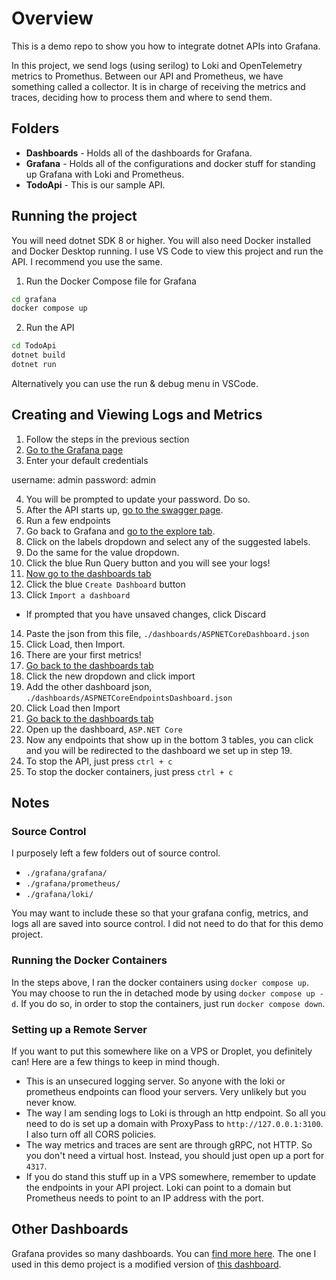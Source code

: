 # Overview

This is a demo repo to show you how to integrate dotnet APIs into Grafana.

In this project, we send logs (using serilog) to Loki and OpenTelemetry metrics to Promethus. Between our API and Prometheus, we have something called a collector. It is in charge of receiving the metrics and traces, deciding how to process them and where to send them.

## Folders

- **Dashboards** - Holds all of the dashboards for Grafana.
- **Grafana** - Holds all of the configurations and docker stuff for standing up Grafana with Loki and Prometheus.
- **TodoApi** - This is our sample API.

## Running the project

You will need dotnet SDK 8 or higher. You will also need Docker installed and Docker Desktop running. I use VS Code to view this project and run the API. I recommend you use the same.

1. Run the Docker Compose file for Grafana

```bash
cd grafana
docker compose up
```

2. Run the API

```bash
cd TodoApi
dotnet build
dotnet run
```

Alternatively you can use the run & debug menu in VSCode.

## Creating and Viewing Logs and Metrics

1. Follow the steps in the previous section
2. [Go to the Grafana page](http://localhost:3000/)
3. Enter your default credentials

username: admin
password: admin

4. You will be prompted to update your password. Do so.
5. After the API starts up, [go to the swagger page](http://localhost:5000/swagger).
6. Run a few endpoints
7. Go back to Grafana and [go to the explore tab](http://localhost:3000/explore).
8. Click on the labels dropdown and select any of the suggested labels.
9. Do the same for the value dropdown.
10. Click the blue Run Query button and you will see your logs!
11. [Now go to the dashboards tab](http://localhost:3000/dashboards)
12. Click the blue `Create Dashboard` button
13. Click `Import a dashboard`
- If prompted that you have unsaved changes, click Discard

14. Paste the json from this file, `./dashboards/ASPNETCoreDashboard.json`
15. Click Load, then Import.
16. There are your first metrics!
17. [Go back to the dashboards tab](http://localhost:3000/dashboards)
18. Click the new dropdown and click import
19. Add the other dashboard json, `./dashboards/ASPNETCoreEndpointsDashboard.json`
20. Click Load then Import
21. [Go back to the dashboards tab](http://localhost:3000/dashboards)
23. Open up the dashboard, `ASP.NET Core`
24. Now any endpoints that show up in the bottom 3 tables, you can click and you will be redirected to the dashboard we set up in step 19.
25. To stop the API, just press `ctrl + c`
26. To stop the docker containers, just press `ctrl + c`

## Notes

### Source Control

I purposely left a few folders out of source control.
- `./grafana/grafana/`
- `./grafana/prometheus/`
- `./grafana/loki/`

You may want to include these so that your grafana config, metrics, and logs all are saved into source control. I did not need to do that for this demo project.

### Running the Docker Containers

In the steps above, I ran the docker containers using `docker compose up`. You may choose to run the in detached mode by using `docker compose up -d`. If you do so, in order to stop the containers, just run `docker compose down`.

### Setting up a Remote Server

If you want to put this somewhere like on a VPS or Droplet, you definitely can! Here are a few things to keep in mind though.

- This is an unsecured logging server. So anyone with the loki or prometheus endpoints can flood your servers. Very unlikely but you never know.
- The way I am sending logs to Loki is through an http endpoint. So all you need to do is set up a domain with ProxyPass to `http://127.0.0.1:3100`. I also turn off all CORS policies.
- The way metrics and traces are sent are through gRPC, not HTTP. So you don't need a virtual host. Instead, you should just open up a port for `4317`.
- If you do stand this stuff up in a VPS somewhere, remember to update the endpoints in your API project. Loki can point to a domain but Prometheus needs to point to an IP address with the port.

## Other Dashboards

Grafana provides so many dashboards. You can [find more here](https://grafana.com/grafana/dashboards/). The one I used in this demo project is a modified version of [this dashboard](https://grafana.com/grafana/dashboards/19924-asp-net-core/).
